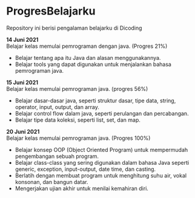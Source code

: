 # ProgresBelajarku
Repository ini berisi pengalaman belajarku di Dicoding

**14 Juni 2021**  
Belajar kelas memulai pemrograman dengan java. (Progres 21%)
  * Belajar tentang apa itu Java dan alasan menggunakannya.
  * Belajar tools yang dapat digunakan untuk menjalankan bahasa pemrograman java.
  
**15 Juni 2021**  
Belajar kelas memulai pemrograman java. (progres 56%)
  * Belajar dasar-dasar java, seperti struktur dasar, tipe data, string, operator, input, output, dan array.
  * Belajar control flow dalam java, seperti perulangan dan percabangan.
  * Belajar tipe data koleksi, seperti list, set, dan map.

**20 Juni 2021**  
Belajar kelas memulai pemrograman java. (Progres 100%)
  * Belajar konsep OOP (Object Oriented Program) untuk mempermudah pengembangan sebuah program.
  * Belajar class-class yang sering digunakan dalam bahasa Java seperti generic, exception, input-output, date time, dan casting.
  * Berlatih dengan membuat program untuk menghitung suhu air, vokal konsonan, dan bangun datar.
  * Mengerjakan ujian akhir untuk menilai kemahiran diri.
